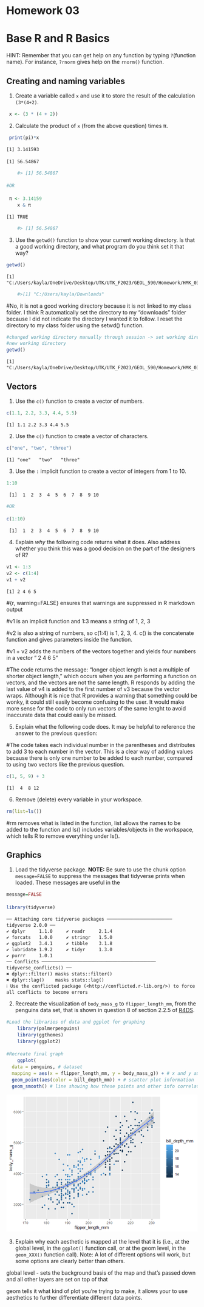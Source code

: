 # Homework 03

# Base R and R Basics

HINT: Remember that you can get help on any function by typing
`?`(function name). For instance, `?rnorm` gives help on the `rnorm()`
function.

## Creating and naming variables

1.  Create a variable called `x` and use it to store the result of the
    calculation `(3*(4+2)`.

``` r
 x <- (3 * (4 + 2))
```

2.  Calculate the product of `x` (from the above question) times π.

``` r
 print(pi)*x
```

    [1] 3.141593

    [1] 56.54867

``` r
    #> [1] 56.54867
    
#OR 

 π <- 3.14159
    x & π
```

    [1] TRUE

``` r
    #> [1] 56.54867
```

3.  Use the `getwd()` function to show your current working directory.
    Is that a good working directory, and what program do you think set
    it that way?

``` r
getwd() 
```

    [1] "C:/Users/kayla/OneDrive/Desktop/UTK/UTK_F2023/GEOL_590/Homework/HMK_03"

``` r
    #>[1] "C:/Users/kayla/Downloads"
```

\#No, it is not a good working directory because it is not linked to my
class folder. I think R automatically set the directory to my
“downloads” folder because I did not indicate the directory I wanted it
to follow. I reset the directory to my class folder using the setwd()
function.

``` r
#changed working directory manually through session -> set working directory -> choose path 
#new working directory 
getwd()
```

    [1] "C:/Users/kayla/OneDrive/Desktop/UTK/UTK_F2023/GEOL_590/Homework/HMK_03"

## Vectors

1.  Use the `c()` function to create a vector of numbers.

``` r
c(1.1, 2.2, 3.3, 4.4, 5.5)
```

    [1] 1.1 2.2 3.3 4.4 5.5

2.  Use the `c()` function to create a vector of characters.

``` r
c("one", "two", "three")
```

    [1] "one"   "two"   "three"

3.  Use the `:` implicit function to create a vector of integers from 1
    to 10.

``` r
1:10 
```

     [1]  1  2  3  4  5  6  7  8  9 10

``` r
#OR 

c(1:10)
```

     [1]  1  2  3  4  5  6  7  8  9 10

4.  Explain *why* the following code returns what it does. Also address
    whether you think this was a good decision on the part of the
    designers of R?

``` r
v1 <- 1:3
v2 <- c(1:4)
v1 + v2
```

    [1] 2 4 6 5

\#{r, warning=FALSE} ensures that warnings are suppressed in R markdown
output

\#v1 is an implicit function and 1:3 means a string of 1, 2, 3

\#v2 is also a string of numbers, so c(1:4) is 1, 2, 3, 4. c() is the
concatenate function and gives parameters inside the function.

\#v1 + v2 adds the numbers of the vectors together and yields four
numbers in a vector ” 2 4 6 5”

\#The code returns the message: “longer object length is not a multiple
of shorter object length,” which occurs when you are performing a
function on vectors, and the vectors are not the same length. R responds
by adding the last value of v4 is added to the first number of v3
because the vector wraps. Although it is nice that R provides a warning
that something could be wonky, it could still easily become confusing to
the user. It would make more sense for the code to only run vectors of
the same lenght to avoid inaccurate data that could easily be missed.

5.  Explain what the following code does. It may be helpful to reference
    the answer to the previous question:

\#The code takes each individual number in the parentheses and
distributes to add 3 to each number in the vector. This is a clear way
of adding values because there is only one number to be added to each
number, compared to using two vectors like the previous question.

``` r
c(1, 5, 9) + 3
```

    [1]  4  8 12

6.  Remove (delete) every variable in your workspace.

``` r
rm(list=ls())
```

\#rm removes what is listed in the function, list allows the names to be
added to the function and ls() includes variables/objects in the
workspace, which tells R to remove everything under ls().

## Graphics

1.  Load the tidyverse package. **NOTE:** Be sure to use the chunk
    option `message=FALSE` to suppress the messages that tidyverse
    prints when loaded. These messages are useful in the

``` r
message=FALSE

library(tidyverse)
```

    ── Attaching core tidyverse packages ──────────────────────── tidyverse 2.0.0 ──
    ✔ dplyr     1.1.0     ✔ readr     2.1.4
    ✔ forcats   1.0.0     ✔ stringr   1.5.0
    ✔ ggplot2   3.4.1     ✔ tibble    3.1.8
    ✔ lubridate 1.9.2     ✔ tidyr     1.3.0
    ✔ purrr     1.0.1     
    ── Conflicts ────────────────────────────────────────── tidyverse_conflicts() ──
    ✖ dplyr::filter() masks stats::filter()
    ✖ dplyr::lag()    masks stats::lag()
    ℹ Use the conflicted package (<http://conflicted.r-lib.org/>) to force all conflicts to become errors

2.  Recreate the visualization of `body_mass_g` to `flipper_length_mm`,
    from the penguins data set, that is shown in question 8 of section
    2.2.5 of [R4DS](https://r4ds.hadley.nz/data-visualize).

``` r
#Load the libraries of data and ggplot for graphing
    library(palmerpenguins)
    library(ggthemes)
    library(ggplot2)

#Recreate final graph 
    ggplot(
  data = penguins, # dataset
  mapping = aes(x = flipper_length_mm, y = body_mass_g)) + # x and y axis information and labels
  geom_point(aes(color = bill_depth_mm)) + # scatter plot information
  geom_smooth() # line showing how these points and other info correlate
```

![](hmk_03_files/figure-commonmark/unnamed-chunk-12-1.png)

3.  Explain why each aesthetic is mapped at the level that it is (i.e.,
    at the global level, in the `ggplot()` function call, or at the geom
    level, in the `geom_XXX()` function call). Note: A lot of different
    options will work, but some options are clearly better than others.

global level - sets the background basis of the map and that’s passed
down and all other layers are set on top of that

geom tells it what kind of plot you’re trying to make, it allows your to
use aesthetics to further differentiate different data points.
